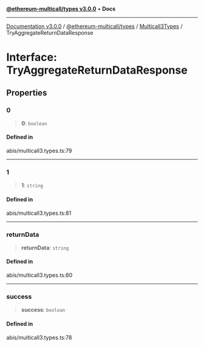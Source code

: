 [**@ethereum-multicall/types v3.0.0**](../../../README.md) • **Docs**

***

[Documentation v3.0.0](../../../../../packages.md) / [@ethereum-multicall/types](../../../README.md) / [Multicall3Types](../README.md) / TryAggregateReturnDataResponse

# Interface: TryAggregateReturnDataResponse

## Properties

### 0

> **0**: `boolean`

#### Defined in

abis/multicall3.types.ts:79

***

### 1

> **1**: `string`

#### Defined in

abis/multicall3.types.ts:81

***

### returnData

> **returnData**: `string`

#### Defined in

abis/multicall3.types.ts:80

***

### success

> **success**: `boolean`

#### Defined in

abis/multicall3.types.ts:78
